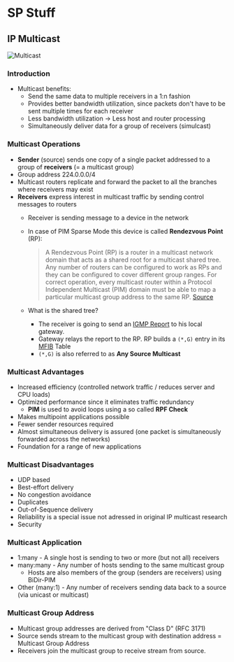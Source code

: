 # SP Stuff

## IP Multicast

![Multicast](https://upload.wikimedia.org/wikipedia/commons/thumb/3/30/Multicast.svg/800px-Multicast.svg.png)

### Introduction

- Multicast benefits:
  - Send the same data to multiple receivers in a 1:n fashion
  - Provides better bandwidth utilization, since packets don't have to be sent multiple times for each receiver
  - Less bandwidth utilization -> Less host and router processing
  - Simultaneously deliver data for a group of receivers (simulcast)
  
### Multicast Operations

- **Sender** (source) sends one copy of a single packet addressed to a group of **receivers** (= a multicast group)
- Group address 224.0.0.0/4
- Multicast routers replicate and forward the packet to all the branches where receivers may exist
- **Receivers** express interest in multicast traffic by sending control messages to routers
  - Receiver is sending message to a device in the network
  - In case of PIM Sparse Mode this device is called **Rendezvous Point** (RP):
    > A Rendezvous Point (RP) is a router in a multicast network domain that acts as a shared root for a multicast shared tree. 
    > Any number of routers can be configured to work as RPs and they can be configured to cover different group ranges. 
    > For correct operation, every multicast router within a Protocol Independent Multicast (PIM) domain must be able to map a particular multicast group address to the same RP.
    [Source](https://www.cisco.com/c/en/us/products/collateral/ios-nx-os-software/ip-multicast/whitepaper_c11-508498.html)
    
  - What is the shared tree?
    - The receiver is going to send an [IGMP Report](https://tools.ietf.org/html/rfc2236) to his local gateway.
    - Gateway relays the report to the RP. RP builds a `(*,G)` entry in its [MFIB](https://www.cisco.com/c/en/us/td/docs/ios-xml/ios/ipmulti_mfib/configuration/xe-16/imc-mfib-xe-16-book/imc-mfib-overview.html#GUID-EFEE7C66-3BDB-468D-9CBC-F2B7F9C9A1F6) Table
    - `(*,G)` is also referred to as __Any Source Multicast__
    
### Multicast Advantages

- Increased efficiency (controlled network traffic / reduces server and CPU loads)
- Optimized performance since it eliminates traffic redundancy 
  - **PIM** is used to avoid loops using a so called **RPF Check**
- Makes multipoint applications possible
- Fewer sender resources required
- Almost simultaneous delivery is assured (one packet is simultaneously forwarded across the networks)
- Foundation for a range of new applications

### Multicast Disadvantages

- UDP based
- Best-effort delivery
- No congestion avoidance
- Duplicates
- Out-of-Sequence delivery
- Reliability is a special issue not adressed in original IP multicast research
- Security

### Multicast Application

- 1:many - A single host is sending to two or more (but not all) receivers
- many:many - Any number of hosts sending to the same multicast group
  - Hosts are also members of the group (senders are receivers) using BiDir-PIM
- Other (many:1) - Any number of receivers sending data back to a source (via unicast or multicast)

### Multicast Group Address

- Multicast group addresses are derived from "Class D" (RFC 3171)
- Source sends stream to the multicast group with destination address = Multicast Group Address
- Receivers join the multicast group to receive stream from source.


